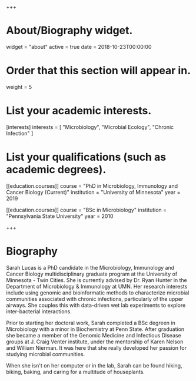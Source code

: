 +++
# About/Biography widget.
widget = "about"
active = true
date = 2018-10-23T00:00:00

# Order that this section will appear in.
weight = 5

# List your academic interests.
[interests]
  interests = [
    "Microbiology",
    "Microbial Ecology",
    "Chronic Infection"
  ]

# List your qualifications (such as academic degrees).
[[education.courses]]
  course = "PhD in Microbiology, Immunology and Cancer Biology (Current)"
  institution = "University of Minnesota"
  year = 2019

[[education.courses]]
  course = "BSc in Microbiology"
  institution = "Pennsylvania State University"
  year = 2010

+++

# Biography

Sarah Lucas is a PhD candidate in the Microbiology, Immunology and Cancer Biology multidisciplinary graduate program at the University of Minnesota - Twin Cities. She is currently advised by Dr. Ryan Hunter in the Department of Microbiology & Immunology at UMN. Her research interests include using genomic and bioinformatic methods to characterize microbial communities associated with chronic infections, particularly of the upper airways. She couples this with data-driven wet lab experiments to explore inter-bacterial interactions.

Prior to starting her doctoral work, Sarah completed a BSc degreen in Microbiology with a minor in Biochemistry at Penn State. After graduation she became a member of the Genomic Medicine and Infectious Disease groups at J. Craig Venter institute, under the mentorship of Karen Nelson and William Nierman. It was here that she really developed her passion for studying microbial communities.

When she isn't on her computer or in the lab, Sarah can be found hiking, biking, baking, and caring for a multitude of houseplants.
